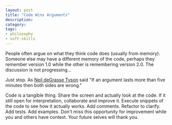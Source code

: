 ```yaml
---
layout: post
title: "Code Wins Arguments"
description:
category:
tags:
- philosophy
- soft-skills
---
```


People often argue on what they think code does (usually from memory).
Someone else may have a different memory of the code, perhaps they remember
version 1.0 while the other is remembering version 2.0. The discussion is not
progressing...

Just stop. As [Neil deGrasse Tyson](https://twitter.com/neiltyson/status/868498159676395521?lang=en)
said "If an argument lasts more than five minutes then both sides are wrong."

Code is a tangible thing. Share the screen and actually look at the code. If
it still open for interpretation, collaborate and improve it. Execute
snippets of the code to see how it actually works. Add comments. Refactor to
clarify. Add tests. Add examples. Don't miss this opportunity for
improvement while you and others have context. Your future selves will thank
you.
